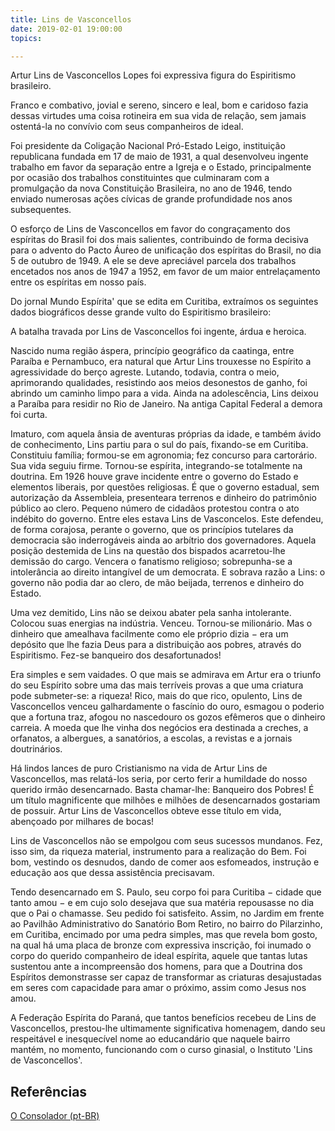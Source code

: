 ```yaml
---
title: Lins de Vasconcellos
date: 2019-02-01 19:00:00
topics: 

---
```


Artur Lins de Vasconcellos Lopes foi expressiva figura do Espiritismo brasileiro.

Franco e combativo, jovial e sereno, sincero e leal, bom e caridoso fazia dessas virtudes uma coisa rotineira em sua vida de relação, sem jamais ostentá-la no convívio com seus companheiros de ideal.

Foi presidente da Coligação Nacional Pró-Estado Leigo, instituição republicana fundada em 17 de maio de 1931, a qual desenvolveu ingente trabalho em favor da separação entre a Igreja e o Estado, principalmente por ocasião dos trabalhos constituintes que culminaram com a promulgação da nova Constituição Brasileira, no ano de 1946, tendo enviado numerosas ações cívicas de grande profundidade nos anos subsequentes.

O esforço de Lins de Vasconcellos em favor do congraçamento dos espíritas do Brasil foi dos mais salientes, contribuindo de forma decisiva para o advento do Pacto Áureo de unificação dos espíritas do Brasil, no dia 5 de outubro de 1949. A ele se deve apreciável parcela dos trabalhos encetados nos anos de 1947 a 1952, em favor de um maior entrelaçamento entre os espíritas em nosso país.

Do jornal Mundo Espírita' que se edita em Curitiba, extraímos os seguintes dados biográficos desse grande vulto do Espiritismo brasileiro:

A batalha travada por Lins de Vasconcellos foi ingente, árdua e heroica.

Nascido numa região áspera, princípio geográfico da caatinga, entre Paraíba e Pernambuco, era natural que Artur Lins trouxesse no Espírito a agressividade do berço agreste. Lutando, todavia, contra o meio, aprimorando qualidades, resistindo aos meios desonestos de ganho, foi abrindo um caminho limpo para a vida. Ainda na adolescência, Lins deixou a Paraíba para residir no Rio de Janeiro. Na antiga Capital Federal a demora foi curta.

Imaturo, com aquela ânsia de aventuras próprias da idade, e também ávido de conhecimento, Lins partiu para o sul do país, fixando-se em Curitiba. Constituiu família; formou-se em agronomia; fez concurso para cartorário. Sua vida seguiu firme. Tornou-se espírita, integrando-se totalmente na doutrina. Em 1926 houve grave incidente entre o governo do Estado e elementos liberais, por questões religiosas. É que o governo estadual, sem autorização da Assembleia, presenteara terrenos e dinheiro do patrimônio público ao clero. Pequeno número de cidadãos protestou contra o ato indébito do governo. Entre eles estava Lins de Vasconcelos. Este defendeu, de forma corajosa, perante o governo, que os princípios tutelares da democracia são inderrogáveis ainda ao arbítrio dos governadores. Aquela posição destemida de Lins na questão dos bispados acarretou-lhe demissão do cargo. Vencera o fanatismo religioso; sobrepunha-se a intolerância ao direito intangível de um democrata. E sobrava razão a Lins: o governo não podia dar ao clero, de mão beijada, terrenos e dinheiro do Estado.

Uma vez demitido, Lins não se deixou abater pela sanha intolerante. Colocou suas energias na indústria. Venceu. Tornou-se milionário. Mas o dinheiro que amealhava facilmente como ele próprio dizia − era um depósito que lhe fazia Deus para a distribuição aos pobres, através do Espiritismo. Fez-se banqueiro dos desafortunados!

Era simples e sem vaidades. O que mais se admirava em Artur era o triunfo do seu Espírito sobre uma das mais terríveis provas a que uma criatura pode submeter-se: a riqueza! Rico, mais do que rico, opulento, Lins de Vasconcellos venceu galhardamente o fascínio do ouro, esmagou o poderio que a fortuna traz, afogou no nascedouro os gozos efêmeros que o dinheiro carreia. A moeda que lhe vinha dos negócios era destinada a  creches, a orfanatos, a albergues, a sanatórios, a escolas, a revistas e a jornais doutrinários.

Há lindos lances de puro Cristianismo na vida de Artur Lins de Vasconcellos, mas relatá-los seria, por certo ferir a humildade do nosso querido irmão desencarnado. Basta chamar-lhe: Banqueiro dos Pobres! É um título magnificente que milhões e milhões de desencarnados gostariam de possuir. Artur Lins de Vasconcellos obteve esse título em vida, abençoado por milhares de bocas!

Lins de Vasconcellos não se empolgou com seus sucessos mundanos. Fez, isso sim, da riqueza material, instrumento para a realização do Bem. Foi bom, vestindo os desnudos, dando de comer aos esfomeados, instrução e educação aos que dessa assistência precisavam.

Tendo desencarnado em S. Paulo, seu corpo foi para Curitiba − cidade que tanto amou − e em cujo solo desejava que sua matéria repousasse no dia que o Pai o chamasse. Seu pedido foi satisfeito. Assim, no Jardim em frente ao Pavilhão Administrativo do Sanatório Bom Retiro, no bairro do Pilarzinho, em Curitiba, encimado por uma pedra simples, mas que revela bom gosto, na qual há uma placa de bronze com expressiva inscrição, foi inumado o corpo do querido companheiro de ideal espírita, aquele que tantas lutas sustentou ante a incompreensão dos homens, para que a Doutrina dos Espíritos demonstrasse ser capaz de transformar as criaturas desajustadas em seres com capacidade para amar o próximo, assim como Jesus nos amou.

A Federação Espírita do Paraná, que tantos benefícios recebeu de Lins de Vasconcellos, prestou-lhe ultimamente significativa homenagem, dando seu respeitável e inesquecível nome ao educandário que naquele bairro mantém, no momento, funcionando com o curso ginasial, o Instituto 'Lins de Vasconcellos'. 


## Referências
[O Consolador (pt-BR)](http://www.oconsolador.com.br/linkfixo/biografias/linsdevasconcellos.html)




